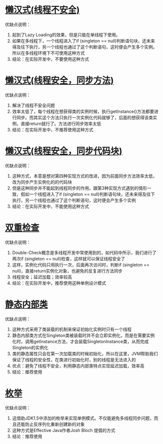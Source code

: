 # [懒汉式(线程不安全)](type3/SingletonType3.java)

优缺点说明：

1) 起到了Lazy Loading的效果，但是只能在单线程下使用。
2) 如果在多线程下，一个线程进入了if (singleton == null)判断语句块，还未来得及往下执行，另一个线程也通过了这个判断语句，这时便会产生多个实例。所以在多线程环境下不可使用这种方式
3) 结论：在实际开发中，不要使用这种方式

# [懒汉式(线程安全，同步方法)](type4/SingletonType4.java)

优缺点说明：

1) 解决了线程不安全问题
2) 效率太低了，每个线程在想获得类的实例时候，执行getInstance()方法都要进行同步。而其实这个方法只执行一次实例化代码就够了，后面的想获得该类实例，直接return就行了。方法进行同步效率太低
3) 结论：在实际开发中，不推荐使用这种方式

# [懒汉式(线程安全，同步代码块)](type5/SingletonType5.java)

优缺点说明：

1) 这种方式，本意是想对第四种实现方式的改进，因为前面同步方法效率太低，改为同步产生实例化的的代码块
2) 但是这种同步并不能起到线程同步的作用。跟第3种实现方式遇到的情形一致，假如一个线程进入了if (singleton == null)判断语句块，还未来得及往下执行，另一个线程也通过了这个判断语句，这时便会产生多个实例
3) 结论：在实际开发中，不能使用这种方式

# [双重检查](type6/SingletonType6.java)

优缺点说明：

1) Double-Check概念是多线程开发中常使用到的，如代码中所示，我们进行了两次if (singleton == null)检查，这样就可以保证线程安全了
2) 这样，实例化代码只用执行一次，后面再次访问时，判断if (singleton == null)，直接return实例化对象，也避免的反复进行方法同步
3) 线程安全；延迟加载；效率较高
4) 结论：在实际开发中，推荐使用这种单例设计模式

# [静态内部类](type7/SingletonType7.java)

优缺点说明：

1) 这种方式采用了类装载的机制来保证初始化实例时只有一个线程
2) 静态内部类方式在Singleton类被装载时并不会立即实例化，而是在需要实例化时，调用getInstance方法，才会装载SingletonInstance类，从而完成Singleton的实例化
3) 类的静态属性只会在第一次加载类的时候初始化，所以在这里，JVM帮助我们保证了线程的安全性，在类进行初始化时，别的线程是无法进入的
4) 优点：避免了线程不安全，利用静态内部类特点实现延迟加载，效率高
5) 结论：推荐使用

# [枚举](type8/SingletonType8.java)

优缺点说明：

1) 这借助JDK1.5中添加的枚举来实现单例模式。不仅能避免多线程同步问题，而且还能防止反序列化重新创建新的对象
2) 这种方式是Effective Java作者Josh Bloch 提倡的方式
3) 结论：推荐使用